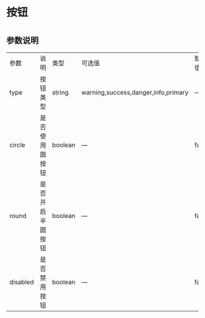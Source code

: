 # 按钮 

<ClientOnly>
  <button-demo></button-demo>
</ClientOnly>

#
<h2>参数说明</h2> 
<table width="100%">
    <tr>
        <td width="120">
                参数
        </td>
        <td width="249">
                说明
        </td>
        <td width="120">
                类型
        </td>
        <td width="120">
                可选值
        </td>
        <td width="100">
                默认值
        </td>
    </tr>
    <tr>
        <td width="100">
                type
        </td>
        <td width="249">
                按钮类型
        </td>
        <td width="120">
                string
        </td>
        <td width="120">
                warning,success,danger,info,primary
        </td>
        <td width="100">
               —
        </td>
    </tr>
    <tr>
        <td width="100">
                circle
        </td>
        <td width="249">
                是否使用圆按钮
        </td>
        <td width="120">
                boolean
        </td>
        <td width="120">
                —
        </td>
        <td width="100">
                false
        </td>
    </tr>
    <tr>
        <td width="100">
                round
        </td>
        <td width="249">
                是否开启半圆按钮
        </td>
        <td width="120">
                boolean
        </td>
        <td width="120">
                —
        </td>
        <td width="100">
                false
        </td>
    </tr>
    <tr>
        <td width="100">
                disabled
        </td>
        <td width="249">
                是否禁用按钮
        </td>
        <td width="120">
                boolean
        </td>
        <td width="120">
                —
        </td>
        <td width="100">
                false
        </td>
    </tr>
</table>

